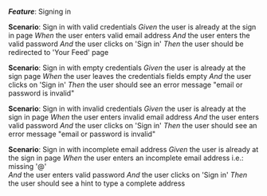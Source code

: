 **_Feature_**: Signing in

**Scenario**: Sign in with valid credentials
_Given_ the user is already at the sign in page
_When_ the user enters valid email address
_And_ the user enters the valid password
_And_ the user clicks on 'Sign in'
_Then_ the user should be redirected to 'Your Feed' page

**Scenario**: Sign in with empty credentials
_Given_ the user is already at the sign page
_When_ the user leaves the credentials fields empty
_And_ the user clicks on 'Sign in'
_Then_ the user should see an error message "email or password is invalid"

**Scenario**: Sign in with invalid credentials
_Given_ the user is already at the sign in page
_When_ the user enters invalid email address
_And_ the user enters valid password
_And_ the user clicks on 'Sign in'
_Then_ the user should see an error message "email or password is invalid"

**Scenario**: Sign in with incomplete email address
_Given_ the user is already at the sign in page
_When_ the user enters an incomplete email address i.e.: missing '@'  
_And_ the user enters valid password
_And_ the user clicks on 'Sign in'
_Then_ the user should see a hint to type a complete address
